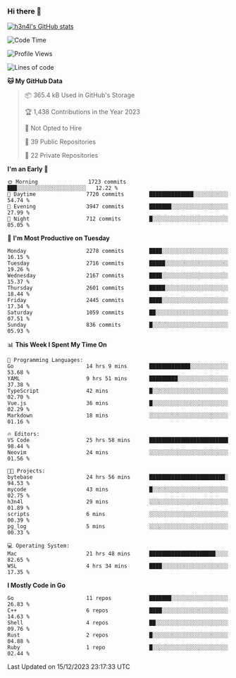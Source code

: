 ### Hi there 👋

[![h3n4l's GitHub stats](https://github-readme-stats.vercel.app/api?username=h3n4l&count_private=true&show_icons=true&theme=radical)](https://github.com/h3n4l/github-readme-stats)

<!--START_SECTION:waka-->
![Code Time](http://img.shields.io/badge/Code%20Time-1%2C790%20hrs%2017%20mins-blue)

![Profile Views](http://img.shields.io/badge/Profile%20Views-0-blue)

![Lines of code](https://img.shields.io/badge/From%20Hello%20World%20I%27ve%20Written-3.7%20million%20lines%20of%20code-blue)

**🐱 My GitHub Data** 

> 📦 365.4 kB Used in GitHub's Storage 
 > 
> 🏆 1,438 Contributions in the Year 2023
 > 
> 🚫 Not Opted to Hire
 > 
> 📜 39 Public Repositories 
 > 
> 🔑 22 Private Repositories 
 > 
**I'm an Early 🐤** 

```text
🌞 Morning                1723 commits        ███░░░░░░░░░░░░░░░░░░░░░░   12.22 % 
🌆 Daytime                7720 commits        ██████████████░░░░░░░░░░░   54.74 % 
🌃 Evening                3947 commits        ███████░░░░░░░░░░░░░░░░░░   27.99 % 
🌙 Night                  712 commits         █░░░░░░░░░░░░░░░░░░░░░░░░   05.05 % 
```
📅 **I'm Most Productive on Tuesday** 

```text
Monday                   2278 commits        ████░░░░░░░░░░░░░░░░░░░░░   16.15 % 
Tuesday                  2716 commits        █████░░░░░░░░░░░░░░░░░░░░   19.26 % 
Wednesday                2167 commits        ████░░░░░░░░░░░░░░░░░░░░░   15.37 % 
Thursday                 2601 commits        █████░░░░░░░░░░░░░░░░░░░░   18.44 % 
Friday                   2445 commits        ████░░░░░░░░░░░░░░░░░░░░░   17.34 % 
Saturday                 1059 commits        ██░░░░░░░░░░░░░░░░░░░░░░░   07.51 % 
Sunday                   836 commits         █░░░░░░░░░░░░░░░░░░░░░░░░   05.93 % 
```


📊 **This Week I Spent My Time On** 

```text
💬 Programming Languages: 
Go                       14 hrs 9 mins       █████████████░░░░░░░░░░░░   53.68 % 
YAML                     9 hrs 51 mins       █████████░░░░░░░░░░░░░░░░   37.38 % 
TypeScript               42 mins             █░░░░░░░░░░░░░░░░░░░░░░░░   02.70 % 
Vue.js                   36 mins             █░░░░░░░░░░░░░░░░░░░░░░░░   02.29 % 
Markdown                 18 mins             ░░░░░░░░░░░░░░░░░░░░░░░░░   01.16 % 

🔥 Editors: 
VS Code                  25 hrs 58 mins      █████████████████████████   98.44 % 
Neovim                   24 mins             ░░░░░░░░░░░░░░░░░░░░░░░░░   01.56 % 

🐱‍💻 Projects: 
bytebase                 24 hrs 56 mins      ████████████████████████░   94.53 % 
mycode                   43 mins             █░░░░░░░░░░░░░░░░░░░░░░░░   02.75 % 
h3n4l                    29 mins             ░░░░░░░░░░░░░░░░░░░░░░░░░   01.89 % 
scripts                  6 mins              ░░░░░░░░░░░░░░░░░░░░░░░░░   00.39 % 
pg_log                   5 mins              ░░░░░░░░░░░░░░░░░░░░░░░░░   00.33 % 

💻 Operating System: 
Mac                      21 hrs 48 mins      █████████████████████░░░░   82.65 % 
WSL                      4 hrs 34 mins       ████░░░░░░░░░░░░░░░░░░░░░   17.35 % 
```

**I Mostly Code in Go** 

```text
Go                       11 repos            ███████░░░░░░░░░░░░░░░░░░   26.83 % 
C++                      6 repos             ████░░░░░░░░░░░░░░░░░░░░░   14.63 % 
Shell                    4 repos             ██░░░░░░░░░░░░░░░░░░░░░░░   09.76 % 
Rust                     2 repos             █░░░░░░░░░░░░░░░░░░░░░░░░   04.88 % 
Ruby                     1 repo              █░░░░░░░░░░░░░░░░░░░░░░░░   02.44 % 
```




 Last Updated on 15/12/2023 23:17:33 UTC
<!--END_SECTION:waka-->

